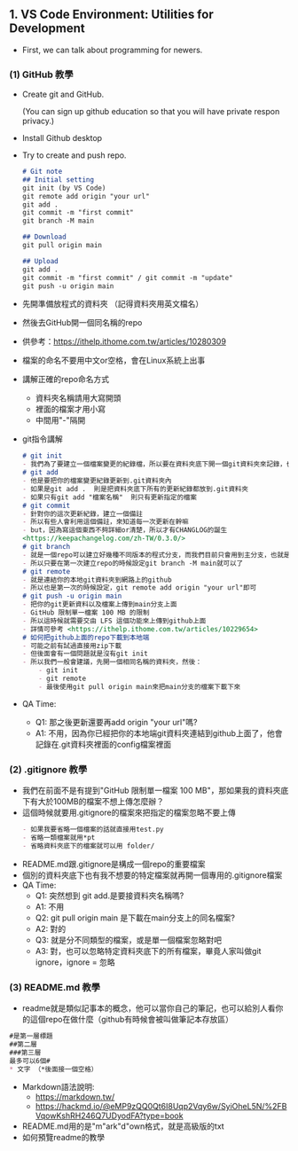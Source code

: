 ## 1. VS Code Environment: Utilities for Development
- First, we can talk about programming for newers.
### (1) GitHub 教學
- Create git and GitHub. 
    
    (You can sign up github education so that you will have private respon privacy.)
- Install Github desktop
- Try to create and push repo.
    ```markdown
    # Git note
    ## Initial setting
    git init (by VS Code)
    git remote add origin "your url"
    git add .
    git commit -m "first commit"
    git branch -M main

    ## Download
    git pull origin main

    ## Upload
    git add .
    git commit -m "first commit" / git commit -m "update"
    git push -u origin main
    ```
- 先開準備放程式的資料夾 （記得資料夾用英文檔名）
- 然後去GitHub開一個同名稱的repo
- 供參考：<https://ithelp.ithome.com.tw/articles/10280309>
- 檔案的命名不要用中文or空格，會在Linux系統上出事
- 講解正確的repo命名方式
    - 資料夾名稱請用大寫開頭
    - 裡面的檔案才用小寫
    - 中間用"-"隔開
- git指令講解
    ```markdown
    # git init
    - 我們為了要建立一個檔案變更的紀錄檔，所以要在資料夾底下開一個git資料夾來記錄，也就是建立.git資料夾
    # git add
    - 他是要把你的檔案變更紀錄更新到.git資料夾內
    - 如果是git add .  則是把資料夾底下所有的更新紀錄都放到.git資料夾
    - 如果只有git add "檔案名稱"  則只有更新指定的檔案
    # git commit
    - 針對你的這次更新紀錄，建立一個備註
    - 所以有些人會利用這個備註，來知道每一次更新在幹嘛
    - but，因為寫這個東西不夠詳細or清楚，所以才有CHANGLOG的誕生
    <https://keepachangelog.com/zh-TW/0.3.0/>
    # git branch
    - 就是一個repo可以建立好幾種不同版本的程式分支，而我們目前只會用到主分支，也就是main
    - 所以只要在第一次建立repo的時候設定git branch -M main就可以了
    # git remote
    - 就是連結你的本地git資料夾到網路上的github
    - 所以也是第一次的時候設定，git remote add origin "your url"即可
    # git push -u origin main
    - 把你的git更新資料以及檔案上傳到main分支上面
    - GitHub 限制單一檔案 100 MB 的限制
    - 所以這時候就需要交由 LFS 這個功能來上傳到github上面
    - 詳情可參考 <https://ithelp.ithome.com.tw/articles/10229654>
    # 如何把github上面的repo下載到本地端
    - 可能之前有試過直接用zip下載
    - 但後面會有一個問題就是沒有git init
    - 所以我們一般會建議，先開一個相同名稱的資料夾，然後：
        - git init
        - git remote
        - 最後使用git pull origin main來把main分支的檔案下載下來
    ```
- QA Time:
    - Q1: 那之後更新還要再add origin "your url"嗎?
    - A1: 不用，因為你已經把你的本地端git資料夾連結到github上面了，他會記錄在.git資料夾裡面的config檔案裡面
    
### (2) .gitignore 教學
- 我們在前面不是有提到"GitHub 限制單一檔案 100 MB"，那如果我的資料夾底下有大於100MB的檔案不想上傳怎麼辦？
- 這個時候就要用.gitignore的檔案來把指定的檔案忽略不要上傳
    ```markdown
    - 如果我要省略一個檔案的話就直接用test.py
    - 省略一類檔案就用*pt
    - 省略資料夾底下的檔案就可以用 folder/
    ```
- README.md跟.gitignore是構成一個repo的重要檔案
- 個別的資料夾底下也有我不想要的特定檔案就再開一個專用的.gitignore檔案
- QA Time:
    - Q1: 突然想到 git add.是要接資料夾名稱嗎?
    - A1: 不用
    - Q2: git pull origin main 是下載在main分支上的同名檔案?
    - A2: 對的
    - Q3: 就是分不同類型的檔案，或是單一個檔案忽略對吧
    - A3: 對，也可以忽略特定資料夾底下的所有檔案，畢竟人家叫做git ignore，ignore = 忽略
### (3) README.md 教學
- readme就是類似記事本的概念，他可以當你自己的筆記，也可以給別人看你的這個repo在做什麼（github有時候會被叫做筆記本存放區）
```markdown
#是第一層標題
##第二層
###第三層
最多可以6個#
* 文字 （*後面接一個空格）
```
- Markdown語法說明: 
    - <https://markdown.tw/>
    - <https://hackmd.io/@eMP9zQQ0Qt6I8Uqp2Vqy6w/SyiOheL5N/%2FBVqowKshRH246Q7UDyodFA?type=book>
- README.md用的是"m"ark"d"own格式，就是高級版的txt
- 如何預覽readme的教學